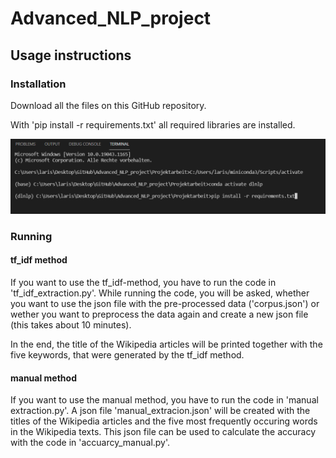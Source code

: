 # Advanced_NLP_project

## Usage instructions

### Installation 
Download all the files on this GitHub repository.

With 'pip install -r requirements.txt' all required libraries are installed. 

![Step1](/Projektarbeit/images/step1.PNG)


### Running
#### tf_idf method
If you want to use the tf_idf-method, you have to run the code in 'tf_idf_extraction.py'. While running the code, you will be asked, whether you want to use the json file with the pre-processed data ('corpus.json') or wether you want to preprocess the data again and create a new json file (this takes about 10 minutes).

In the end, the title of the Wikipedia articles will be printed together with the five keywords, that were generated by the tf_idf method.



#### manual method
If you want to use the manual method, you have to run the code in 'manual extraction.py'. A json file 'manual_extracion.json' will be created with the titles of the Wikipedia articles and the five most frequently occuring words in the Wikipedia texts. This json file can be used to calculate the accuracy with the code in 'accuarcy_manual.py'.